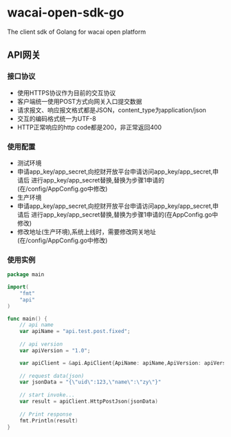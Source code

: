 # wacai-open-sdk-go
The client sdk of Golang for wacai open platform

## API网关
### 接口协议
- 使用HTTPS协议作为目前的交互协议
- 客户端统一使用POST方式向网关入口提交数据
- 请求报文、响应报文格式都是JSON，content_type为application/json
- 交互的编码格式统一为UTF-8
- HTTP正常响应的http code都是200，非正常返回400

### 使用配置
- 测试环境
 - 申请app_key/app_secret,向挖财开放平台申请访问app_key/app_secret,申请后 进行app_key/app_secret替换,替换为步骤1申请的(在/config/AppConfig.go中修改)
- 生产环境
 - 申请app_key/app_secret,向挖财开放平台申请访问app_key/app_secret,申请后 进行app_key/app_secret替换,替换为步骤1申请的(在AppConfig.go中修改)
 - 修改地址(生产环境),系统上线时，需要修改网关地址(在/config/AppConfig.go中修改)

### 使用实例
```go
package main

import(
	"fmt"
	"api"
)

func main() {	
	// api name
	var apiName = "api.test.post.fixed";
	
	// api version
	var apiVersion = "1.0";

	var apiClient = &api.ApiClient{ApiName: apiName,ApiVersion: apiVersion}
	
	// request data(json)
	var jsonData = "{\"uid\":123,\"name\":\"zy\"}"
	
	// start invoke...
	var result = apiClient.HttpPostJson(jsonData)
	
	// Print response
	fmt.Println(result)
}
```